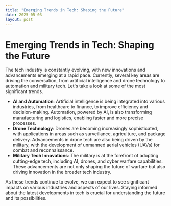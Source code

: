 ```yaml
---
title: "Emerging Trends in Tech: Shaping the Future"
date: 2025-05-03
layout: post
---
```


# Emerging Trends in Tech: Shaping the Future
The tech industry is constantly evolving, with new innovations and advancements emerging at a rapid pace. Currently, several key areas are driving the conversation, from artificial intelligence and drone technology to automation and military tech. Let's take a look at some of the most significant trends.

* **AI and Automation**: Artificial intelligence is being integrated into various industries, from healthcare to finance, to improve efficiency and decision-making. Automation, powered by AI, is also transforming manufacturing and logistics, enabling faster and more precise processes.
* **Drone Technology**: Drones are becoming increasingly sophisticated, with applications in areas such as surveillance, agriculture, and package delivery. Advancements in drone tech are also being driven by the military, with the development of unmanned aerial vehicles (UAVs) for combat and reconnaissance.
* **Military Tech Innovations**: The military is at the forefront of adopting cutting-edge tech, including AI, drones, and cyber warfare capabilities. These advancements are not only shaping the future of warfare but also driving innovation in the broader tech industry.

As these trends continue to evolve, we can expect to see significant impacts on various industries and aspects of our lives. Staying informed about the latest developments in tech is crucial for understanding the future and its possibilities.